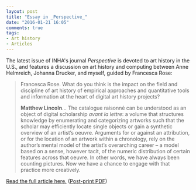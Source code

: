 ```yaml
---
layout: post
title: "Essay in _Perspective_"
date: "2016-01-21 16:05"
comments: true
tags:
- Art history
- Articles
---
```


The latest issue of INHA's journal _Perspective_ is devoted to art history in the U.S., and features a discussion on art history and computing between Anne Helmreich, Johanna Drucker, and myself, guided by Francesca Rose:

>Francesca Rose. What do you think is the impact on the field and discipline of art history of empirical approaches and quantitative tools and information at the heart of digital art history projects?
>
>**Matthew Lincoln**... The catalogue raisonné can be understood as an object of digital scholarship _avant la lettre_:
a volume that structures knowledge by enumerating and categorizing artworks such that the scholar may efficiently locate single objects or gain a synthetic overview of an artist’s oeuvre.
Arguments for or against an attribution, or for the location of an artwork within a chronology, rely on the author’s mental model of the artist’s overarching career – a model based on a sense, however tacit, of the numeric distribution of certain features across that oeuvre. In other words, we have always been counting pictures.
Now we have a chance to engage with that practice more creatively.

[Read the full article here.](http://perspective.revues.org/6021) ([Post-print PDF](/assets/docs/perspective_interview.pdf))
